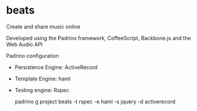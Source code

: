 beats
=====

Create and share music online

Developed using the Padrino framework, CoffeeScript, Backbone.js and the Web Audio API

Padrino configuration

- Persistence Engine: ActiveRecord
- Template Engine: haml
- Testing engine: Rspec

     padrino g project beats -t rspec -e haml -s jquery -d activerecord
